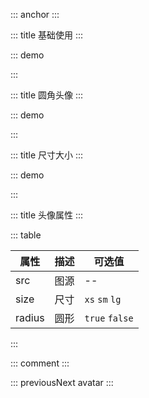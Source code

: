 ::: anchor
:::

::: title 基础使用
:::

::: demo

<template>
  <lay-avatar :src="src"></lay-avatar>
</template>

<script>
import { ref } from 'vue'

export default {
  setup() {

    const src = ref("https://portrait.gitee.com/uploads/avatars/user/2813/8441097_shaynas_1610801433.png")

    return {
        src
    }
  }
}
</script>

:::

::: title 圆角头像
:::

::: demo

<template>
  <lay-avatar :src="src" radius></lay-avatar>
</template>

<script>
import { ref } from 'vue'

export default {

    setup() {

        const src = "https://portrait.gitee.com/uploads/avatars/user/2813/8441097_shaynas_1610801433.png"
        
        return {
            src
        }
  }
}
</script>

:::

::: title 尺寸大小
:::

::: demo

<template>
  <lay-avatar :src="src" size="xs"></lay-avatar> 
  <lay-avatar :src="src" size="sm"></lay-avatar>
  <lay-avatar :src="src"></lay-avatar>
  <lay-avatar :src="src" size="lg"></lay-avatar>
</template>

<script>
import { ref } from 'vue'

export default {
    setup() {

        const src = "https://portrait.gitee.com/uploads/avatars/user/2813/8441097_shaynas_1610801433.png"

        return {
          src
        }
  }
}
</script>

:::

::: title 头像属性
:::

::: table

| 属性   | 描述 | 可选值         |
| ------ | ---- | -------------- |
| src    | 图源 | --             |
| size   | 尺寸 | `xs` `sm` `lg` |
| radius | 圆形 | `true` `false` |

:::

::: comment
:::

::: previousNext avatar
:::